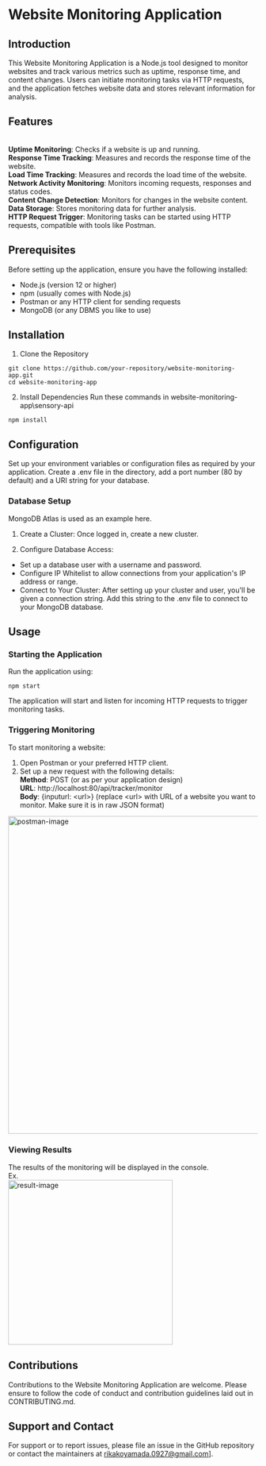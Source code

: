 # Website Monitoring Application
## Introduction
This Website Monitoring Application is a Node.js tool designed to monitor websites and track various metrics such as uptime, response time, and content changes. Users can initiate monitoring tasks via HTTP requests, and the application fetches website data and stores relevant information for analysis.

## Features
</br>**Uptime Monitoring**: Checks if a website is up and running.
</br>**Response Time Tracking**: Measures and records the response time of the website.
</br>**Load Time Tracking**: Measures and records the load time of the website.
</br>**Network Activity Monitoring**: Monitors incoming requests, responses and status codes.
</br>**Content Change Detection**: Monitors for changes in the website content.
</br>**Data Storage**: Stores monitoring data for further analysis.
</br>**HTTP Request Trigger**: Monitoring tasks can be started using HTTP requests, compatible with tools like Postman.

## Prerequisites
Before setting up the application, ensure you have the following installed:

- Node.js (version 12 or higher)
- npm (usually comes with Node.js)
- Postman or any HTTP client for sending requests
- MongoDB (or any DBMS you like to use)

## Installation
1. Clone the Repository

```
git clone https://github.com/your-repository/website-monitoring-app.git
cd website-monitoring-app
```


2. Install Dependencies
Run these commands in website-monitoring-app\sensory-api

```
npm install
```

## Configuration

Set up your environment variables or configuration files as required by your application.
Create a .env file in the directory, add a port number (80 by default) and a URI string for your database.

### Database Setup
MongoDB Atlas is used as an example here.

1. Create a Cluster: Once logged in, create a new cluster.

2. Configure Database Access:

- Set up a database user with a username and password.
- Configure IP Whitelist to allow connections from your application's IP address or range.
- Connect to Your Cluster: After setting up your cluster and user, you'll be given a connection string. Add this string to the .env file to connect to your MongoDB database.


## Usage
### Starting the Application
Run the application using:
```
npm start
```

The application will start and listen for incoming HTTP requests to trigger monitoring tasks.

### Triggering Monitoring
To start monitoring a website:

1. Open Postman or your preferred HTTP client.
2. Set up a new request with the following details:
</br>**Method**: POST (or as per your application design)
</br>**URL**: http://localhost:80/api/tracker/monitor
</br>**Body**: {inputurl: \<url>} (replace \<url> with URL of a website you want to monitor. Make sure it is in raw JSON format)
<img width="640" alt="postman-image" src="https://github.com/ryamada1015/website-monitoring-tool/assets/60910478/5fd63407-45d1-49c1-8ce9-450780ffafb8">


### Viewing Results
The results of the monitoring will be displayed in the console.
</br>Ex.
</br><img width="332" alt="result-image" src="https://github.com/ryamada1015/website-monitoring-tool/assets/60910478/3edf2e4a-f0f4-4c25-b5e7-c7b3e8525e32">


## Contributions
Contributions to the Website Monitoring Application are welcome. Please ensure to follow the code of conduct and contribution guidelines laid out in CONTRIBUTING.md.

## Support and Contact
For support or to report issues, please file an issue in the GitHub repository or contact the maintainers at rikakoyamada.0927@gmail.com].
